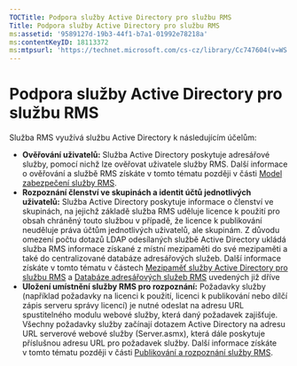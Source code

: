 ```yaml
---
TOCTitle: Podpora služby Active Directory pro službu RMS
Title: Podpora služby Active Directory pro službu RMS
ms:assetid: '9589127d-19b3-44f1-b7a1-01992e78218a'
ms:contentKeyID: 18113372
ms:mtpsurl: 'https://technet.microsoft.com/cs-cz/library/Cc747604(v=WS.10)'
---
```


Podpora služby Active Directory pro službu RMS
==============================================

Služba RMS využívá službu Active Directory k následujícím účelům:

-   **Ověřování uživatelů:** Služba Active Directory poskytuje adresářové služby, pomocí nichž lze ověřovat uživatele služby RMS. Další informace o ověřování a službě RMS získáte v tomto tématu později v části [Model zabezpečení služby RMS](https://technet.microsoft.com/665db831-366d-4dca-9bb3-cc2912481fe1).
-   **Rozpoznání členství ve skupinách a identit účtů jednotlivých uživatelů:** Služba Active Directory poskytuje informace o členství ve skupinách, na jejichž základě služba RMS uděluje licence k použití pro obsah chráněný touto službou v případě, že licence k publikování neuděluje práva účtům jednotlivých uživatelů, ale skupinám. Z důvodu omezení počtu dotazů LDAP odesílaných službě Active Directory ukládá služba RMS informace získané z místní mezipaměti do své mezipaměti a také do centralizované databáze adresářových služeb. Další informace získáte v tomto tématu v částech [Mezipaměť služby Active Directory pro službu RMS](https://technet.microsoft.com/c721a2eb-2fe9-4346-b426-3cc169b97265) a [Databáze adresářových služeb RMS](https://technet.microsoft.com/6f6b8586-5d17-4a40-94a3-4dc738195301) uvedených již dříve
-   **Uložení umístnění služby RMS pro rozpoznání:** Požadavky služby (například požadavky na licenci k použití, licenci k publikování nebo dílčí zápis serveru správy licencí) je nutné odeslat na adresu URL spustitelného modulu webové služby, která daný požadavek zajišťuje. Všechny požadavky služby začínají dotazem Active Directory na adresu URL serverové webové služby (Server.asmx), která dále poskytuje příslušnou adresu URL pro požadavek služby. Další informace získáte v tomto tématu později v části [Publikování a rozpoznání služby RMS](https://technet.microsoft.com/336c0d55-fd7f-4aa9-b3e6-bfd6565b1086).
